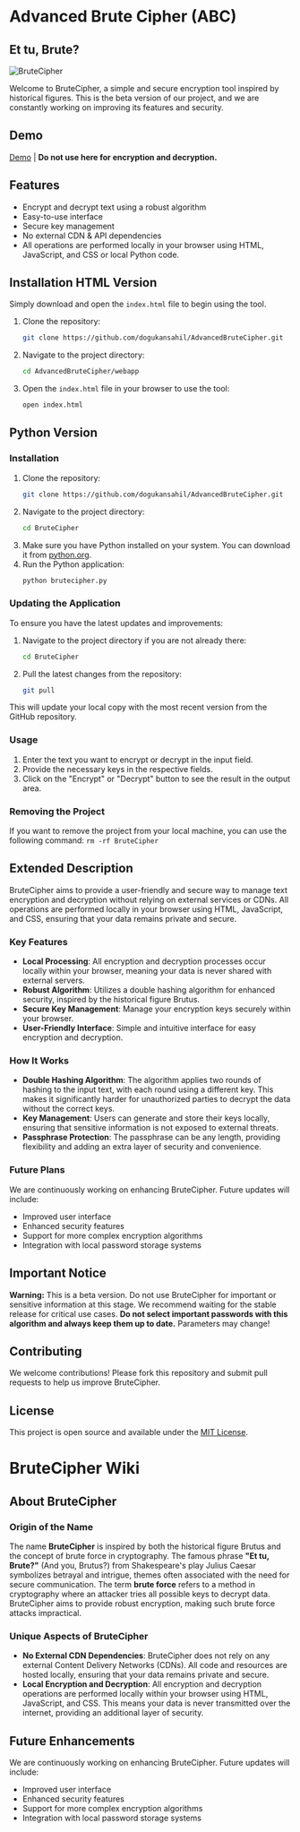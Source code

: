 # Advanced Brute Cipher (ABC)
## Et tu, Brute?

![BruteCipher](https://brutecipher.com/BruteCipher.jpg)

Welcome to BruteCipher, a simple and secure encryption tool inspired by historical figures. This is the beta version of our project, and we are constantly working on improving its features and security.

## Demo

[Demo](https://htmlpreview.github.io/?https://github.com/dogukansahil/AdvancedBruteCipher/blob/main/webapp/index.html) | **Do not use here for encryption and decryption.**

## Features
- Encrypt and decrypt text using a robust algorithm
- Easy-to-use interface
- Secure key management
- No external CDN & API dependencies
- All operations are performed locally in your browser using HTML, JavaScript, and CSS or local Python code.

## Installation HTML Version 

Simply download and open the `index.html` file to begin using the tool.

1. Clone the repository:
    ```bash
    git clone https://github.com/dogukansahil/AdvancedBruteCipher.git
    ```
2. Navigate to the project directory:
    ```bash
    cd AdvancedBruteCipher/webapp
    ```
3. Open the `index.html` file in your browser to use the tool:
    ```bash
    open index.html
    ```

## Python Version

### Installation

1. Clone the repository:
    ```bash
    git clone https://github.com/dogukansahil/AdvancedBruteCipher.git
    ```
2. Navigate to the project directory:
    ```bash
    cd BruteCipher
    ```
3. Make sure you have Python installed on your system. You can download it from [python.org](https://www.python.org/).
4. Run the Python application:
    ```bash
    python brutecipher.py
    ```

### Updating the Application

To ensure you have the latest updates and improvements:

1. Navigate to the project directory if you are not already there:
    ```bash
    cd BruteCipher
    ```
2. Pull the latest changes from the repository:
    ```bash
    git pull
    ```

This will update your local copy with the most recent version from the GitHub repository.

### Usage

1. Enter the text you want to encrypt or decrypt in the input field.
2. Provide the necessary keys in the respective fields.
3. Click on the "Encrypt" or "Decrypt" button to see the result in the output area.

### Removing the Project

If you want to remove the project from your local machine, you can use the following command:
    ```
    rm -rf BruteCipher
    ```

## Extended Description

BruteCipher aims to provide a user-friendly and secure way to manage text encryption and decryption without relying on external services or CDNs. All operations are performed locally in your browser using HTML, JavaScript, and CSS, ensuring that your data remains private and secure.

### Key Features

- **Local Processing**: All encryption and decryption processes occur locally within your browser, meaning your data is never shared with external servers.
- **Robust Algorithm**: Utilizes a double hashing algorithm for enhanced security, inspired by the historical figure Brutus.
- **Secure Key Management**: Manage your encryption keys securely within your browser.
- **User-Friendly Interface**: Simple and intuitive interface for easy encryption and decryption.

### How It Works

- **Double Hashing Algorithm**: The algorithm applies two rounds of hashing to the input text, with each round using a different key. This makes it significantly harder for unauthorized parties to decrypt the data without the correct keys.
- **Key Management**: Users can generate and store their keys locally, ensuring that sensitive information is not exposed to external threats.
- **Passphrase Protection**: The passphrase can be any length, providing flexibility and adding an extra layer of security and convenience.

### Future Plans

We are continuously working on enhancing BruteCipher. Future updates will include:
- Improved user interface
- Enhanced security features
- Support for more complex encryption algorithms
- Integration with local password storage systems

## Important Notice

**Warning:** This is a beta version. Do not use BruteCipher for important or sensitive information at this stage. We recommend waiting for the stable release for critical use cases. **Do not select important passwords with this algorithm and always keep them up to date.** Parameters may change!

## Contributing

We welcome contributions! Please fork this repository and submit pull requests to help us improve BruteCipher.

## License

This project is open source and available under the [MIT License](LICENSE).

# BruteCipher Wiki

## About BruteCipher

### Origin of the Name
The name **BruteCipher** is inspired by both the historical figure Brutus and the concept of brute force in cryptography. The famous phrase **"Et tu, Brute?"** (And you, Brutus?) from Shakespeare's play Julius Caesar symbolizes betrayal and intrigue, themes often associated with the need for secure communication. The term **brute force** refers to a method in cryptography where an attacker tries all possible keys to decrypt data. BruteCipher aims to provide robust encryption, making such brute force attacks impractical.

### Unique Aspects of BruteCipher
- **No External CDN Dependencies**: BruteCipher does not rely on any external Content Delivery Networks (CDNs). All code and resources are hosted locally, ensuring that your data remains private and secure.
- **Local Encryption and Decryption**: All encryption and decryption operations are performed locally within your browser using HTML, JavaScript, and CSS. This means your data is never transmitted over the internet, providing an additional layer of security.

## Future Enhancements
We are continuously working on enhancing BruteCipher. Future updates will include:
- Improved user interface
- Enhanced security features
- Support for more complex encryption algorithms
- Integration with local password storage systems

